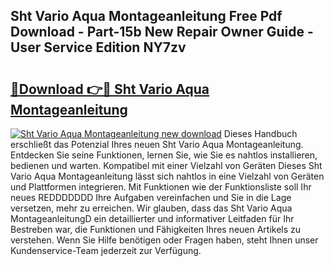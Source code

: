 ## Sht Vario Aqua Montageanleitung Free Pdf Download - Part-15b New Repair Owner Guide - User Service Edition NY7zv

# <h2><a href="http://df7py9d.blite.top/?on=Sht+Vario+Aqua+Montageanleitung">🔗Download 👉🔴 Sht Vario Aqua Montageanleitung</a></h2>

[![Sht Vario Aqua Montageanleitung new download](https://i.imgur.com/lujVjoI.png)](http://df7py9d.blite.top/?on=Sht+Vario+Aqua+Montageanleitung)
Dieses Handbuch erschließt das Potenzial Ihres neuen Sht Vario Aqua Montageanleitung. Entdecken Sie seine Funktionen, lernen Sie, wie Sie es nahtlos installieren, bedienen und warten. Kompatibel mit einer Vielzahl von Geräten Dieses Sht Vario Aqua Montageanleitung lässt sich nahtlos in eine Vielzahl von Geräten und Plattformen integrieren. Mit Funktionen wie der Funktionsliste soll Ihr neues REDDDDDDD Ihre Aufgaben vereinfachen und Sie in die Lage versetzen, mehr zu erreichen. Wir glauben, dass das Sht Vario Aqua MontageanleitungD ein detaillierter und informativer Leitfaden für Ihr Bestreben war, die Funktionen und Fähigkeiten Ihres neuen Artikels zu verstehen. Wenn Sie Hilfe benötigen oder Fragen haben, steht Ihnen unser Kundenservice-Team jederzeit zur Verfügung.
